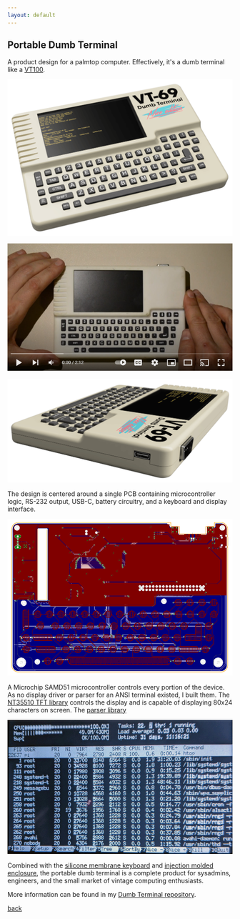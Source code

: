 ```yaml
---
layout: default
---
```


## Portable Dumb Terminal

A product design for a palmtop computer. Effectively, it's a dumb terminal like a [VT100](https://en.wikipedia.org/wiki/VT100).

![Dumb Terminal Front](/images/VTPlastic.png)

[![Real Hardware](/images/YoutubePic.PNG)](https://www.youtube.com/watch?v=wYfpptgb6W8)

![Dumb Terminal Side](/images/VTPlasticSide.png)

The design is centered around a single PCB containing microcontroller logic, RS-232 output, USB-C, battery circuitry, and a keyboard and display interface.

![Dumb Terminal PCB](/images/DumbBoard.png)

A Microchip SAMD51 microcontroller controls every portion of the device. As no display driver or parser for an ANSI terminal existed, I built them. The [NT35510 TFT library](/pages/NT35510.html) controls the display and is capable of displaying 80x24 characters on screen. The [parser library](/pages/parser.html) 

![htop running on display](/images/htop.png)

Combined with the [silicone membrane keyboard](/pages/keyboard.html) and [injection molded enclosure](/pages/Palmtop.html), the portable dumb terminal is a complete product for sysadmins, engineers, and the small market of vintage computing enthusiasts. 

More information can be found in my [Dumb Terminal repository](https://github.com/bbenchoff/Dumb-Badge).

[back](../)